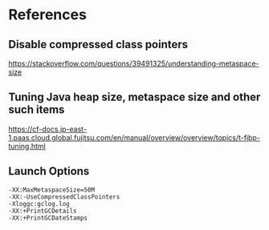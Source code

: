 # References

## Disable compressed class pointers
<https://stackoverflow.com/questions/39491325/understanding-metaspace-size>

## Tuning Java heap size, metaspace size and other such items
<https://cf-docs.jp-east-1.paas.cloud.global.fujitsu.com/en/manual/overview/overview/topics/t-fjbp-tuning.html>

## Launch Options
	-XX:MaxMetaspaceSize=50M 
	-XX:-UseCompressedClassPointers
	-Xloggc:gclog.log 
	-XX:+PrintGCDetails 
	-XX:+PrintGCDateStamps